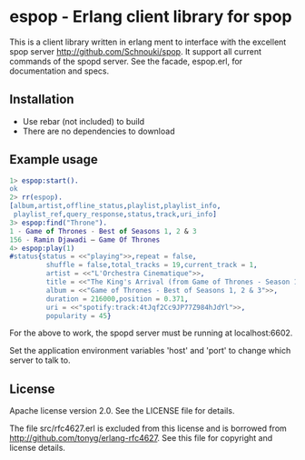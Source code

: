 espop - Erlang client library for spop
=====

This is a client library written in erlang ment to interface with
the excellent spop server http://github.com/Schnouki/spop. It support
all current commands of the spopd server. See the facade, espop.erl, for
documentation and specs.

## Installation

- Use rebar (not included) to build
- There are no dependencies to download

## Example usage

```erlang
1> espop:start().
ok
2> rr(espop).
[album,artist,offline_status,playlist,playlist_info,
 playlist_ref,query_response,status,track,uri_info]
3> espop:find("Throne").
1 - Game of Thrones - Best of Seasons 1, 2 & 3
156 - Ramin Djawadi – Game Of Thrones
4> espop:play(1)
#status{status = <<"playing">>,repeat = false,
         shuffle = false,total_tracks = 19,current_track = 1,
         artist = <<"L'Orchestra Cinematique">>,
         title = <<"The King's Arrival (from Game of Thrones - Season 1)">>,
         album = <<"Game of Thrones - Best of Seasons 1, 2 & 3">>,
         duration = 216000,position = 0.371,
         uri = <<"spotify:track:4tJqf2Cc9JP77Z984hJdYl">>,
         popularity = 45}
```

For the above to work, the spopd server must be running at localhost:6602.

Set the application environment variables 'host' and 'port' to change which
server to talk to.

## License

Apache license version 2.0. See the LICENSE file for details.

The file src/rfc4627.erl is excluded from this license and is
borrowed from http://github.com/tonyg/erlang-rfc4627. See this file
for copyright and license details.
